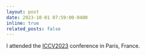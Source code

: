 ```yaml
---
layout: post
date: 2023-10-01 07:59:00-0400
inline: true
related_posts: false
---
```


I attended the [ICCV2023](https://iccv2023.thecvf.com/) conference in Paris, France.
